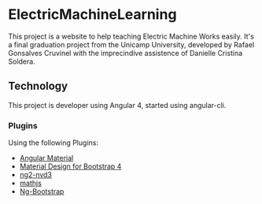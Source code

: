 # ElectricMachineLearning

This project is a website to help teaching Electric Machine Works easily. It's a final graduation project from the Unicamp University, developed by Rafael Gonsalves Cruvinel with the imprecindive assistence of Danielle Cristina Soldera.


## Technology

This project is developer using Angular 4, started using angular-cli.

### Plugins

Using the following Plugins:

  - [Angular Material](https://material.angular.io/)
  - [Material Design for Bootstrap 4](https://mdbootstrap.com/)
  - [ng2-nvd3](https://github.com/krispo/ng2-nvd3)
  - [mathjs](http://mathjs.org/docs/index.html)
  - [Ng-Bootstrap](https://github.com/ng-bootstrap/ng-bootstrap)
